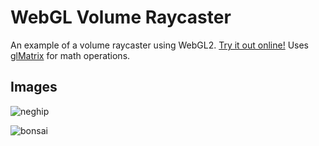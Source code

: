 # WebGL Volume Raycaster

An example of a volume raycaster using WebGL2.
[Try it out online!](https://www.willusher.io/webgl-volume-raycaster/)
Uses [glMatrix](http://glmatrix.net/) for math operations.

## Images

![neghip](https://i.imgur.com/g5a0I5Y.jpg)

![bonsai](https://i.imgur.com/axr43wJ.png)

